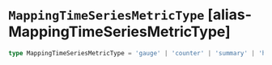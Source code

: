 # `MappingTimeSeriesMetricType` [alias-MappingTimeSeriesMetricType]
```typescript
type MappingTimeSeriesMetricType = 'gauge' | 'counter' | 'summary' | 'histogram' | 'position';
```
